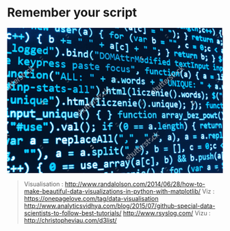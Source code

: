 # Remember your script

![MetaStore remote database](https://github.com/amoussoubaruch/My_scripts/blob/master/Img/script.png)


> Visualisation : http://www.randalolson.com/2014/06/28/how-to-make-beautiful-data-visualizations-in-python-with-matplotlib/
> Viz : https://onepagelove.com/tag/data-visualisation
> http://www.analyticsvidhya.com/blog/2015/07/github-special-data-scientists-to-follow-best-tutorials/
> http://www.rsyslog.com/
> Vizu : http://christopheviau.com/d3list/

